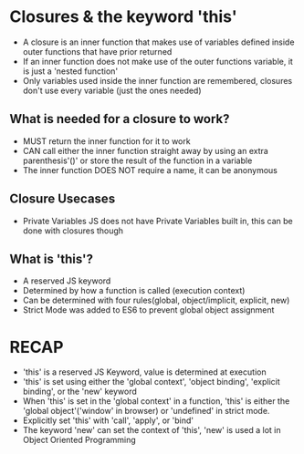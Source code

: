 # Closures & the keyword 'this'
- A closure is an inner function that makes use of variables defined inside outer functions that have prior returned
- If an inner function does not make use of the outer functions variable, it is just a 'nested function'
- Only variables used inside the inner function are remembered, closures don't use every variable (just the ones needed)

## What is needed for a closure to work?
- MUST return the inner function for it to work
- CAN call either the inner function straight away by using an extra parenthesis'()' or store the result of the function in a variable
- The inner function DOES NOT require a name, it can be anonymous

## Closure Usecases
- Private Variables
JS does not have Private Variables built in, this can be done with closures though

## What is 'this'?
- A reserved JS keyword
- Determined by how a function is called (execution context)
- Can be determined with four rules(global, object/implicit, explicit, new)
- Strict Mode was added to ES6 to prevent global object assignment

# RECAP
- 'this' is a reserved JS Keyword, value is determined at execution
- 'this' is set using either the 'global context', 'object binding', 'explicit binding', or the 'new' keyword
- When 'this' is set in the 'global context' in a function, 'this' is either the 'global object'('window' in browser) or 'undefined' in strict mode.
- Explicitly set 'this' with 'call', 'apply', or 'bind'
- The keyword 'new' can set the context of 'this', 'new' is used a lot in Object Oriented Programming